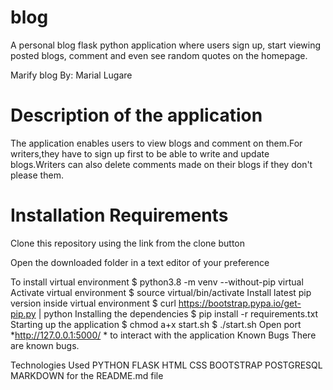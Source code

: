 # blog
A personal blog flask python application where users sign up, start viewing posted blogs, comment and even see random quotes on the homepage.

Marify blog
By: Marial Lugare

# Description of the application
The application enables users to view blogs and comment on them.For writers,they have to sign up first to be able to write and update blogs.Writers can also delete comments made on their blogs if they don't please them.


# Installation Requirements

Clone this repository using the link from the clone button

Open the downloaded folder in a text editor of your preference

To install virtual environment
$ python3.8 -m venv --without-pip virtual
Activate virtual environment
$ source virtual/bin/activate
Install latest pip version inside virtual environment
$ curl https://bootstrap.pypa.io/get-pip.py | python
Installing the dependencies
$ pip install -r requirements.txt
Starting up the application
$ chmod a+x start.sh
$ ./start.sh
Open port *http://127.0.0.1:5000/ * to interact with the application
Known Bugs
There are known bugs.

Technologies Used
PYTHON
FLASK
HTML
CSS
BOOTSTRAP
POSTGRESQL
MARKDOWN for the README.md file
